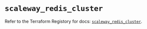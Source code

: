 # `scaleway_redis_cluster`

Refer to the Terraform Registory for docs: [`scaleway_redis_cluster`](https://registry.terraform.io/providers/scaleway/scaleway/2.22.0/docs/resources/redis_cluster).
